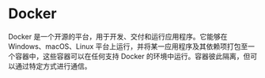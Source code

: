 # Docker
Docker 是一个开源的平台，用于开发、交付和运行应用程序。它能够在Windows、macOS、Linux 平台上运行，并将某一应用程序及其依赖项打包至一个容器中，这些容器可以在任何支持 Docker 的环境中运行。容器彼此隔离，但可以通过特定方式进行通信。

